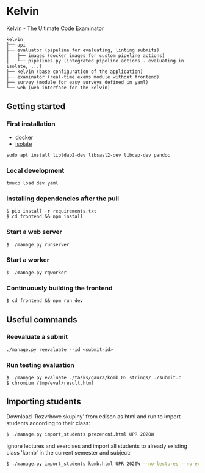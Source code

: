 # Kelvin

Kelvin - The Ultimate Code Examinator

```
kelvin
├── api
├── evaluator (pipeline for evaluating, linting submits)
│   ├── images (docker images for custom pipeline actions)
│   └── pipelines.py (integrated pipeline actions - evaluating in isolate, ...)
├── kelvin (base configuration of the application)
├── examinator (real-time exams module without frontend)
├── survey (module for easy surveys defined in yaml)
└── web (web interface for the kelvin)
```

## Getting started
### First installation
- docker
- <a href="https://github.com/trnila/isolate">isolate</a>
```
sudo apt install libldap2-dev libsasl2-dev libcap-dev pandoc
```

### Local development
```
tmuxp load dev.yaml
```

### Installing dependencies after the pull
```
$ pip install -r requirements.txt
$ cd frontend && npm install
```

### Start a web server
```
$ ./manage.py runserver
```

### Start a worker
```
$ ./manage.py rqworker
```

### Continuously building the frontend
```
$ cd frontend && npm run dev
```

## Useful commands
### Reevaluate a submit
```
./manage.py reevaluate --id <submit-id>
```

### Run testing evaluation
```
$ ./manage.py evaluate ./tasks/gaura/komb_05_strings/ ./submit.c
$ chromium /tmp/eval/result.html
```

## Importing students
Download 'Rozvrhove skupiny' from edison as html and run to import students according to their class:
```sh
$ ./manage.py import_students prezencni.html UPR 2020W
```

Ignore lectures and exercises and import all students to already existing class 'komb' in the current semester and subject:
```sh
$ ./manage.py import_students komb.html UPR 2020W --no-lectures --no-exercises --class-code komb
```
